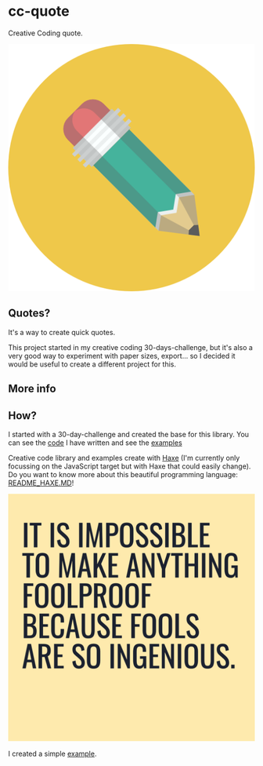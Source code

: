 # cc-quote
Creative Coding quote.

<p align="center">
  <img src="icon.jpg" />
</p>

## Quotes?

It's a way to create quick quotes.

This project started in my creative coding 30-days-challenge, but it's also a very good way to experiment with paper sizes, export... so I decided it would be useful to create a different project for this.


## More info



## How?

I started with a 30-day-challenge and created the base for this library. You can see the [code](https://github.com/MatthijsKamstra/creative-coding) I have written and see the [examples](https://matthijskamstra.github.io/creative-coding/)

Creative code library and examples create with [Haxe](http://www.haxe.org) (I'm currently only focussing on the JavaScript target but with Haxe that could easily change). Do you want to know more about this beautiful programming language: [README_HAXE.MD](README_HAXE.MD)!

![](img/example.jpeg)

I created a simple [example](https://matthijskamstra.github.io/cc-quote/).





